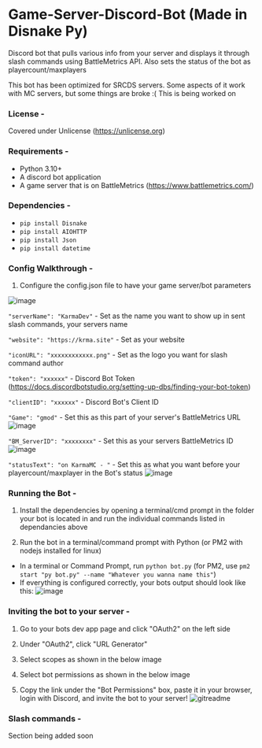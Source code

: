# Game-Server-Discord-Bot (Made in Disnake Py)
Discord bot that pulls various info from your server and displays it through slash commands using BattleMetrics API. Also sets the status of the bot as playercount/maxplayers

This bot has been optimized for SRCDS servers. Some aspects of it work with MC servers, but some things are broke :( This is being worked on

### **License -**
Covered under Unlicense (https://unlicense.org)

### **Requirements -** 
- Python 3.10+
- A discord bot application
- A game server that is on BattleMetrics (https://www.battlemetrics.com/)

### **Dependencies -**
- ```pip install Disnake```
- ```pip install AIOHTTP```
- ```pip install Json```
- ```pip install datetime```

### **Config Walkthrough -**
1. Configure the config.json file to have your game server/bot parameters

![image](https://user-images.githubusercontent.com/107073565/216780462-b323101c-51d2-4922-9b07-d535e7a4f921.png)

```"serverName": "KarmaDev"``` - Set as the name you want to show up in sent slash commands, your servers name

```"website": "https://krma.site"``` - Set as your website

```"iconURL": "xxxxxxxxxxxx.png"``` - Set as the logo you want for slash command author

```"token": "xxxxxx"``` - Discord Bot Token (https://docs.discordbotstudio.org/setting-up-dbs/finding-your-bot-token)

```"clientID": "xxxxxx"``` - Discord Bot's Client ID

```"Game": "gmod"``` - Set this as this part of your server's BattleMetrics URL
![image](https://user-images.githubusercontent.com/107073565/216780645-26b57906-073c-402e-b2e0-cb7045a4f193.png)

```"BM_ServerID": "xxxxxxxx"``` - Set this as your servers BattleMetrics ID
![image](https://user-images.githubusercontent.com/107073565/216780694-0e730e79-0e20-4e24-8cd2-11e6eaa573cf.png)

```"statusText": "on KarmaMC - "``` - Set this as what you want before your playercount/maxplayer in the Bot's status
![image](https://user-images.githubusercontent.com/107073565/216780801-fef91ba5-7cd5-449c-93c1-e102c10ecee7.png)


### **Running the Bot -**

1. Install the dependencies by opening a terminal/cmd prompt in the folder your bot is located in and run the individual commands listed in dependancies above

2. Run the bot in a terminal/command prompt with Python (or PM2 with nodejs installed for linux)
- In a terminal or Command Prompt, run 
```python bot.py``` (for PM2, use ```pm2 start "py bot.py" --name "Whatever you wanna name this"```)
- If everything is configured correctly, your bots output should look like this:
![image](https://user-images.githubusercontent.com/107073565/216780817-6aa48e55-d96b-4e39-8e26-4b025e8af1e5.png)


### **Inviting the bot to your server -**

1. Go to your bots dev app page and click "OAuth2" on the left side

2. Under "OAuth2", click "URL Generator"

3. Select scopes as shown in the below image

4. Select bot permissions as shown in the below image

5. Copy the link under the "Bot Permissions" box, paste it in your browser, login with Discord, and invite the bot to your server!
![gitreadme](https://user-images.githubusercontent.com/107073565/213134525-ff29f242-25c8-4e29-ac7c-f348674a7053.png)



### **Slash commands -**

Section being added soon
